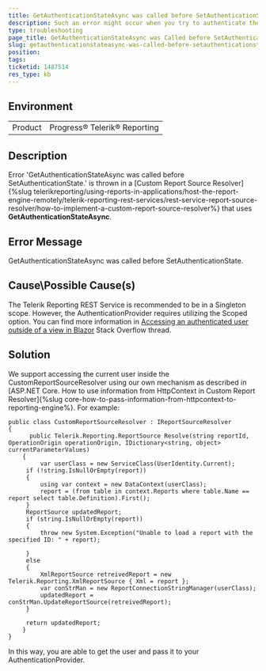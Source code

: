 ```yaml
---
title: GetAuthenticationStateAsync was called before SetAuthenticationState
description: Such an error might occur when you try to authenticate the REST service 
type: troubleshooting
page_title: GetAuthenticationStateAsync was Called before SetAuthenticationState
slug: getauthenticationstateasync-was-called-before-setauthenticationstate
position: 
tags: 
ticketid: 1487514
res_type: kb
---
```


## Environment
<table>
	<tbody>
		<tr>
			<td>Product</td>
			<td>Progress® Telerik® Reporting</td>
		</tr>
	</tbody>
</table>


## Description

Error 'GetAuthenticationStateAsync was called before SetAuthenticationState.' is thrown in a [Custom Report Source Resolver]{%slug telerikreporting/using-reports-in-applications/host-the-report-engine-remotely/telerik-reporting-rest-services/rest-service-report-source-resolver/how-to-implement-a-custom-report-source-resolver%} that uses **GetAuthenticationStateAsync**.

## Error Message
GetAuthenticationStateAsync was called before SetAuthenticationState.

## Cause\Possible Cause(s)
The Telerik Reporting REST Service is recommended to be in a Singleton scope. However, the AuthenticationProvider requires utilizing the Scoped option. You can find more information in [Accessing an authenticated user outside of a view in Blazor](https://stackoverflow.com/questions/59744356/accessinging-an-authenticated-user-outside-of-a-view-in-blazor) Stack Overflow thread.

## Solution
We support accessing the current user inside the CustomReportSourceResolver using our own mechanism as described in [ASP.NET Core. How to use information from HttpContext in Custom Report Resolver]{%slug core-how-to-pass-information-from-httpcontext-to-reporting-engine%}. For example:

````Csharp
public class CustomReportSourceResolver : IReportSourceResolver
{
      public Telerik.Reporting.ReportSource Resolve(string reportId, OperationOrigin operationOrigin, IDictionary<string, object> currentParameterValues)
	{
		 var userClass = new ServiceClass(UserIdentity.Current);
	 if (!string.IsNullOrEmpty(report))
	 {
	     using var context = new DataContext(userClass);
	     report = (from table in context.Reports where table.Name == report select table.Definition).First();
	 }
	 ReportSource updatedReport;
	 if (string.IsNullOrEmpty(report))
	 {
	     throw new System.Exception("Unable to load a report with the specified ID: " + report);

	 }
	 else
	 {
	     XmlReportSource retreivedReport = new Telerik.Reporting.XmlReportSource { Xml = report };
	     var conStrMan = new ReportConnectionStringManager(userClass);
	     updatedReport = conStrMan.UpdateReportSource(retreivedReport);
	 }

	 return updatedReport;
	}
}
````



In this way, you are able to get the user and pass it to your AuthenticationProvider.
